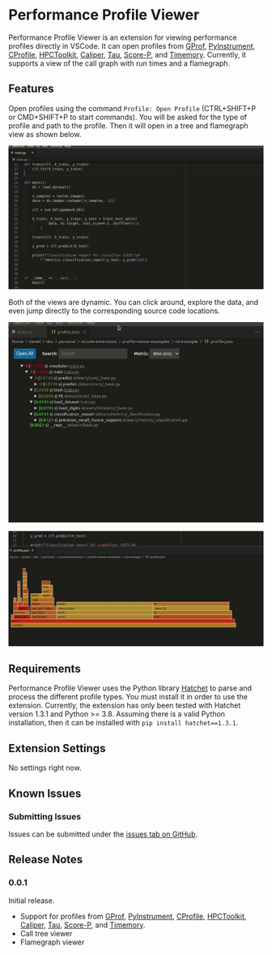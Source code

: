 # Performance Profile Viewer

Performance Profile Viewer is an extension for viewing performance profiles 
directly in VSCode. 
It can open profiles from 
[GProf](https://ftp.gnu.org/old-gnu/Manuals/gprof-2.9.1/html_mono/gprof.html), 
[PyInstrument](https://pyinstrument.readthedocs.io/en/latest/), 
[CProfile](https://docs.python.org/3/library/profile.html#module-cProfile), 
[HPCToolkit](http://hpctoolkit.org/), 
[Caliper](https://software.llnl.gov/Caliper/), 
[Tau](http://www.cs.uoregon.edu/research/tau/home.php), 
[Score-P](https://www.vi-hps.org/projects/score-p/), 
and [Timemory](https://github.com/NERSC/timemory).
Currently, it supports a view of the call graph with run times and a flamegraph.

## Features

Open profiles using the command `Profile: Open Profile` (CTRL+SHIFT+P or 
CMD+SHIFT+P to start commands).
You will be asked for the type of profile and path to the profile.
Then it will open in a tree and flamegraph view as shown below.

![Opening Profile](images/opening-profile.gif)

Both of the views are dynamic.
You can click around, explore the data, and even jump directly
to the corresponding source code locations.

![Exploring Tree View](images/exploring-tree.gif)

![Exploring FlameGraph View](images/exploring-flamegraph.gif)

## Requirements

Performance Profile Viewer uses the Python library 
[Hatchet](https://hatchet.readthedocs.io/en/latest/) 
to parse and process the different profile types.
You must install it in order to use the extension.
Currently, the extension has only been tested with Hatchet version 1.3.1
and Python >= 3.8.
Assuming there is a valid Python installation, then it can be installed with 
`pip install hatchet==1.3.1`.

## Extension Settings

No settings right now.

## Known Issues

### Submitting Issues

Issues can be submitted under the [issues tab on GitHub](/issues).

## Release Notes

### 0.0.1

Initial release. 

- Support for profiles from 
[GProf](https://ftp.gnu.org/old-gnu/Manuals/gprof-2.9.1/html_mono/gprof.html), 
[PyInstrument](https://pyinstrument.readthedocs.io/en/latest/), 
[CProfile](https://docs.python.org/3/library/profile.html#module-cProfile), 
[HPCToolkit](http://hpctoolkit.org/), 
[Caliper](https://software.llnl.gov/Caliper/), 
[Tau](http://www.cs.uoregon.edu/research/tau/home.php), 
[Score-P](https://www.vi-hps.org/projects/score-p/), 
and [Timemory](https://github.com/NERSC/timemory).
- Call tree viewer
- Flamegraph viewer



